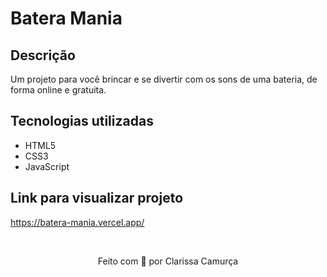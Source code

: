 <h1>Batera Mania</h1>

## Descrição
Um projeto para você brincar e se divertir com os sons de uma bateria, de forma online e gratuita.

## Tecnologias utilizadas

* HTML5
* CSS3 
* JavaScript

## Link para visualizar projeto
https://batera-mania.vercel.app/

<br>
<p align= "center">Feito com 💜 por Clarissa Camurça</p>
